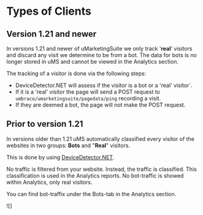 # Types of Clients

## Version 1.21 and newer

In versions 1.21 and newer of uMarketingSuite we only track '**real**' visitors and discard any visit we determine to be from a bot. The data for bots is no longer stored in uMS and cannot be viewed in the Analytics section.

The tracking of a visitor is done via the following steps:

- DeviceDetector.NET will assess if the visitor is a bot or a 'real' visitor`.
- If it is a 'real' visitor the page will send a POST request to `umbraco/umarketingsuite/pagedata/ping` recording a visit.
- If they are deemed a bot, the page will not make the POST request.

## Prior to version 1.21

In versions older than 1.21 uMS automatically classified every visitor of the websites in two groups: **Bots** and "**Real**" visitors.

This is done by using [DeviceDetector.NET](https://github.com/totpero/DeviceDetector.NET).

No traffic is filtered from your website. Instead, the traffic is classified. This classification is used in the Analytics reports. No bot-traffic is showed within Analytics, only real visitors.

You can find bot-traffix under the Bots-tab in the Analytics section.

![]